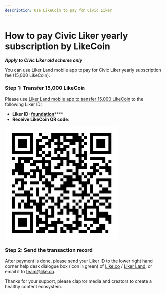 ```yaml
---
description: Use LikeCoin to pay for Civic Liker
---
```


# How to pay Civic Liker yearly subscription by LikeCoin

_**Apply to Civic Liker old scheme only**_

You can use Liker Land mobile app to pay for Civic Liker yearly subscription fee \(15,000 LikeCoin\). 

### Step 1: Transfer 15,000 LikeCoin

Please use [Liker Land mobile app to transfer 15,000 LikeCoin](https://docs.like.co/v/zh/user-guide/likecoin-token/like-pay) to the following Liker ID:

* **Liker ID:** [**foundation**](https://like.co/foundation/15000)\*\*\*\*
* **Receive LikeCoin QR code**:

![Liker ID: foundation](../../.gitbook/assets/img_0803.jpg)

### **Step 2: Send the transaction record**

After payment is done, please send your Liker ID to the lower right hand corner help desk dialogue box \(icon in green\) of [Like.co](https://like.co/) / [Liker Land](https://liker.land/), or email it to [team@like.co](mailto:team@like.co).

Thanks for your support, please clap for media and creators to create a healthy content ecosystem.


